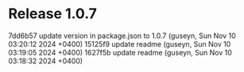 # Release 1.0.7

7dd6b57 update version in package.json to 1.0.7 (guseyn, Sun Nov 10 03:20:12 2024 +0400)
15125f9 update readme (guseyn, Sun Nov 10 03:19:05 2024 +0400)
1627f5b update readme (guseyn, Sun Nov 10 03:18:32 2024 +0400)
